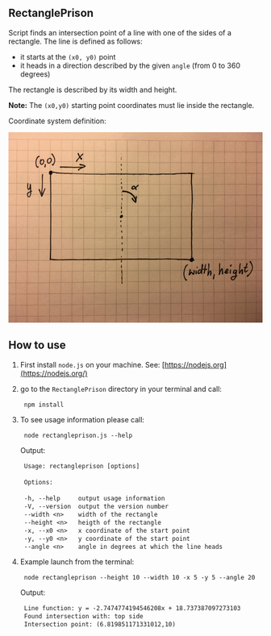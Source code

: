 ## RectanglePrison

Script finds an intersection point of a line with one of the sides of a rectangle. The line is defined as follows:

- it starts at the `(x0, y0)` point
- it heads in a direction described by the given `angle` (from 0 to 360 degrees)

The rectangle is described by its width and height.

**Note:** The `(x0,y0)` starting point coordinates must lie inside the rectangle.

Coordinate system definition:
<p align="center"><img src="coordinate_system.jpg" width="600" /></p>

## How to use

1. First install `node.js` on your machine. See: [https://nodejs.org](https://nodejs.org/)

2. go to the `RectanglePrison` directory in your terminal and call:
	
		npm install
		
3. To see usage information please call:

		node rectangleprison.js --help

	Output:

		Usage: rectangleprison [options]
		
		Options:
	
		-h, --help     output usage information
	    -V, --version  output the version number
	    --width <n>    width of the rectangle
	    --height <n>   heigth of the rectangle
	    -x, --x0 <n>   x coordinate of the start point
	    -y, --y0 <n>   y coordinate of the start point
	    --angle <n>    angle in degrees at which the line heads
    
4. Example launch from the terminal:
	
		node rectangleprison --height 10 --width 10 -x 5 -y 5 --angle 20
	
	Output:
	
		Line function: y = -2.7474774194546208x + 18.737387097273103
		Found intersection with: top side
		Intersection point: (6.819851171331012,10)